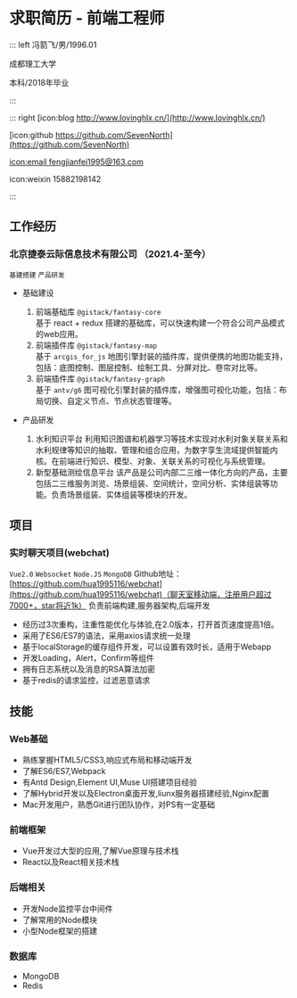 # 求职简历 - 前端工程师

::: left
冯箭飞/男/1996.01

成都理工大学

本科/2018年毕业


:::

::: right
[icon:blog http://www.lovinghlx.cn/](http://www.lovinghlx.cn/)

[icon:github https://github.com/SevenNorth](https://github.com/SevenNorth)

[icon:email fengjianfei1995@163.com](mailto:fengjianfei1995@163.com)

icon:weixin 15882198142

:::

## 工作经历

### 北京捷泰云际信息技术有限公司 （2021.4-至今）
`基建搭建` `产品研发`

- 基础建设  
  1. 前端基础库 `@gistack/fantasy-core`  
   基于 react + redux 搭建的基础库，可以快速构建一个符合公司产品模式的web应用。
  2. 前端插件库 `@gistack/fantasy-map`  
   基于 `arcgis_for_js` 地图引擎封装的插件库，提供便携的地图功能支持，包括：底图控制、图层控制、绘制工具、分屏对比、卷帘对比等。
  3. 前端插件库 `@gistack/fantasy-graph`  
   基于 `antv/g6` 图可视化引擎封装的插件库，增强图可视化功能，包括：布局切换、自定义节点、节点状态管理等。

- 产品研发
  1. 水利知识平台
    利用知识图谱和机器学习等技术实现对水利对象关联关系和水利规律等知识的抽取、管理和组合应用，为数字孪生流域提供智能内核。在前端进行知识、模型、对象、关联关系的可视化与系统管理。
  2. 新型基础测绘信息平台
    该产品是公司内部二三维一体化方向的产品，主要包括二三维服务浏览、场景组装、空间统计，空间分析、实体组装等功能。负责场景组装、实体组装等模块的开发。


## 项目

### 实时聊天项目(webchat)
`Vue2.0` `Websocket` `Node.JS` `MongoDB`
Github地址：[https://github.com/hua1995116/webchat](https://github.com/hua1995116/webchat)（聊天室移动端，注册用户超过7000+，star将近1k）
负责前端构建,服务器架构,后端开发
  
- 经历过3次重构，注重性能优化与体验,在2.0版本，打开首页速度提高1倍。
- 采用了ES6/ES7的语法，采用axios请求统一处理
- 基于localStorage的缓存组件开发，可以设置有效时长，适用于Webapp
- 开发Loading，Alert，Confirm等组件
- 拥有日志系统以及消息的RSA算法加密
- 基于redis的请求监控，过滤恶意请求


## 技能
### Web基础

- 熟练掌握HTML5/CSS3,响应式布局和移动端开发
- 了解ES6/ES7,Webpack
- 有Antd Design,Element UI,Muse UI搭建项目经验
- 了解Hybrid开发以及Electron桌面开发,liunx服务器搭建经验,Nginx配置
- Mac开发用户，熟悉Git进行团队协作，对PS有一定基础

### 前端框架
- Vue开发过大型的应用,了解Vue原理与技术栈
- React以及React相关技术栈

### 后端相关
- 开发Node监控平台中间件
- 了解常用的Node模块
- 小型Node框架的搭建

### 数据库
- MongoDB
- Redis


